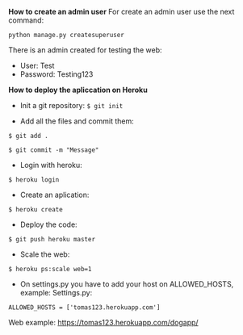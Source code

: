 **How to create an admin user**
For create an admin user use the next command:

```python manage.py createsuperuser```

There is an admin created for testing the web:

- User: Test
- Password: Testing123

**How to deploy the apliccation on Heroku** 

- Init a git repository:
 ```$ git init```

- Add all the files and commit them:
```
$ git add .

$ git commit -m "Message"
```

- Login with heroku:

```$ heroku login```

- Create an aplication:

```$ heroku create```

- Deploy the code:

```$ git push heroku master```

- Scale the web:

```$ heroku ps:scale web=1```

- On settings.py you have to add your host on ALLOWED_HOSTS, example:
Settings.py:

```ALLOWED_HOSTS = ['tomas123.herokuapp.com']```

Web example: https://tomas123.herokuapp.com/dogapp/
